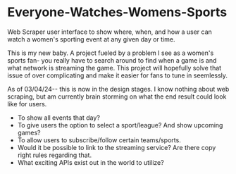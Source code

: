 # Everyone-Watches-Womens-Sports
Web Scraper user interface to show where, when, and how a user can watch a women's sporting event at any given day or time. 

This is my new baby. A project fueled by a problem I see as a women's sports fan- you really have to search around to find when a game is and what network is streaming the game. This project will hopefully solve that issue of over complicating and make it easier for fans to tune in seemlessly. 

As of 03/04/24-- this is now in the design stages. I know nothing about web scraping, but am currently brain storming on what the end result could look like for users. 

- To show all events that day? 
- To give users the option to select a sport/league? And show upcoming games?
- To allow users to subscribe/follow certain teams/sports. 
- Would it be possible to link to the streaming service? Are there copy right rules regarding that. 
- What exciting APIs exist out in the world to utilize?


